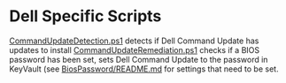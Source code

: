 # Dell Specific Scripts

[CommandUpdateDetection.ps1](./CommandUpdateDetection.ps1) detects if Dell Command Update has updates to install
[CommandUpdateRemediation.ps1](./CommandUpdateRemediation.ps1) checks if a BIOS password has been set, sets Dell Command Update to the password in KeyVault (see [BiosPassword/README.md](../BiosPassword/README.md) for settings that need to be set.